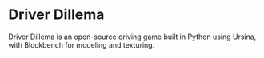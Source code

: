 # Driver Dillema

Driver Dillema is an open-source driving game built in Python using Ursina, with Blockbench for modeling and texturing.
